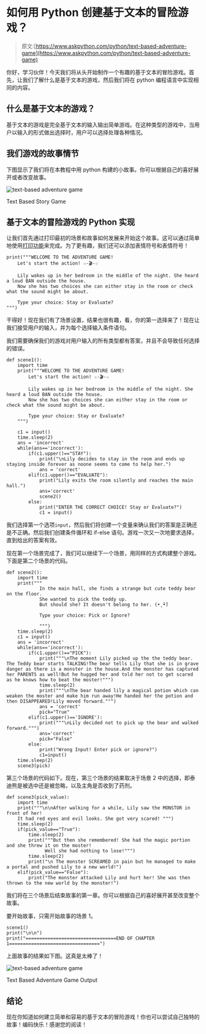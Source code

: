# 如何用 Python 创建基于文本的冒险游戏？

> 原文:[https://www.askpython.com/python/text-based-adventure-game](https://www.askpython.com/python/text-based-adventure-game)

你好，学习伙伴！今天我们将从头开始制作一个有趣的基于文本的冒险游戏。首先，让我们了解什么是基于文本的游戏，然后我们将在 python 编程语言中实现相同的内容。

## 什么是基于文本的游戏？

基于文本的游戏是完全基于文本的输入输出简单游戏。在这种类型的游戏中，当用户以输入的形式做出选择时，用户可以选择处理各种情况。

## 我们游戏的故事情节

下图显示了我们将在本教程中用 python 构建的小故事。你可以根据自己的喜好展开或者改变故事。

![text-based adventure game ](../Images/33779644b35cf3dfd59105b8a21c75d0.png)

Text Based Story Game

## 基于文本的冒险游戏的 Python 实现

让我们首先通过打印最初的场景和故事如何发展来开始这个故事。这可以通过简单地使用[打印功能](https://www.askpython.com/python/built-in-methods/python-print-function)来完成。为了更有趣，我们还可以添加表情符号和表情符号！

```
print("""WELCOME TO THE ADVENTURE GAME!
    Let's start the action! ☆-🎬-☆

    Lily wakes up in her bedroom in the middle of the night. She heard a loud BAN outside the house.
    Now she has two choices she can either stay in the room or check what the sound might be about.

    Type your choice: Stay or Evaluate?
""")

```

干得好！现在我们有了场景设置，结果也很有趣，看，你的第一选择来了！现在让我们接受用户的输入，并为每个选择输入条件语句。

我们需要确保我们的游戏对用户输入的所有类型都有答案，并且不会导致任何选择的错误。

```
def scene1():
    import time
    print("""WELCOME TO THE ADVENTURE GAME!
        Let's start the action! ☆-🎬-☆

        Lily wakes up in her bedroom in the middle of the night. She heard a loud BAN outside the house.
        Now she has two choices she can either stay in the room or check what the sound might be about.

        Type your choice: Stay or Evaluate?
    """)

    c1 = input()
    time.sleep(2)
    ans = 'incorrect'
    while(ans=='incorrect'):
        if(c1.upper()=="STAY"):
            print("\nLily decides to stay in the room and ends up staying inside forever as noone seems to come to help her.")
            ans = 'correct'
        elif(c1.upper()=="EVALUATE"):
            print("Lily exits the room silently and reaches the main hall.")
            ans='correct'
            scene2()
        else:
            print("ENTER THE CORRECT CHOICE! Stay or Evaluate?")
            c1 = input()

```

我们选择第一个选项`input`，然后我们将创建一个变量来确认我们的答案是正确还是不正确。然后我们创建条件循环和 if-else 语句。游戏一次又一次地要求选择，直到给出的答案有效。

现在第一个场景完成了，我们可以继续下一个场景，用同样的方式构建整个游戏。下面是第二个场景的代码。

```
def scene2():
    import time
    print("""
            In the main hall, she finds a strange but cute teddy bear on the floor. 
            She wanted to pick the teddy up. 
            But should she? It doesn't belong to her. (•˳̂•̆)

            Type your choice: Pick or Ignore?

            """)
    time.sleep(2)
    c1 = input()
    ans = 'incorrect'
    while(ans=='incorrect'):
        if(c1.upper()=="PICK"):
            print("""\nThe moment Lily picked up the the teddy bear. The Teddy bear starts TALKING!The bear tells Lily that she is in grave danger as there is a monster in the house.And the monster has captured her PARENTS as well!But he hugged her and told her not to get scared as he knows how to beat the moster!""")
            time.sleep(2)
            print("""\nThe bear handed lily a magical potion which can weaken the moster and make him run away!He handed her the potion and then DISAPPEARED!Lily moved forward.""")
            ans = 'correct'
            pick="True"
        elif(c1.upper()=='IGNORE'):
            print("""\nLily decided not to pick up the bear and walked forward.""")
            ans='correct'
            pick="False"
        else:
            print("Wrong Input! Enter pick or ignore?")
            c1=input()
    time.sleep(2)
    scene3(pick)

```

第三个场景的代码如下。现在，第三个场景的结果取决于场景 2 中的选择，即泰迪熊是被选中还是被忽略，以及主角是否收到了药剂。

```
def scene3(pick_value):
    import time
    print("""\n\nAfter walking for a while, Lily saw the MONSTOR in front of her!
    It had red eyes and evil looks. She got very scared! """)
    time.sleep(2)
    if(pick_value=="True"):
        time.sleep(2)
        print("""But then she remembered! She had the magic portion and she threw it on the moster!
              Well she had nothing to lose!""")
        time.sleep(2)
        print("\n The monster SCREAMED in pain but he managed to make a portal and pushed Lily to a new world!")
    elif(pick_value=="False"):
        print("The monster attacked Lily and hurt her! She was then thrown to the new world by the monster!")

```

我们将在三个场景后结束故事的第一章。你可以根据自己的喜好展开甚至改变整个故事。

要开始故事，只需开始故事的场景 1。

```
scene1()
print("\n\n")
print("=================================END OF CHAPTER 1=================================")

```

上面故事的结果如下图。这真是太棒了！

![text-based adventure game](../Images/09f39f7e5ed5701af812521d14d034f1.png)

Text Based Adventure Game Output

## 结论

现在你知道如何建立简单和容易的基于文本的冒险游戏！你也可以尝试自己独特的故事！编码快乐！感谢您的阅读！